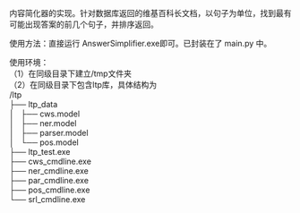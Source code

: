 内容简化器的实现。针对数据库返回的维基百科长文档，以句子为单位，找到最有可能出现答案的前几个句子，并排序返回。

使用方法：直接运行 AnswerSimplifier.exe即可。已封装在了 main.py 中。

使用环境：  
（1）在同级目录下建立/tmp文件夹  
（2）在同级目录下包含ltp库，具体结构为  
/ltp  
├── ltp_data  
│   ├── cws.model  
│   ├── ner.model  
│   ├── parser.model  
│   └── pos.model  
├── ltp_test.exe  
├── cws_cmdline.exe  
├── ner_cmdline.exe  
├── par_cmdline.exe  
├── pos_cmdline.exe  
└── srl_cmdline.exe  
